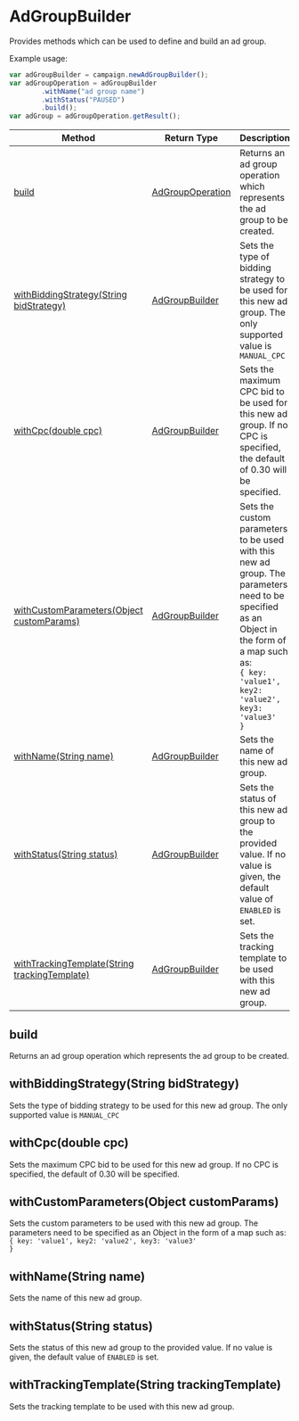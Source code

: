 # AdGroupBuilder
Provides methods which can be used to define and build an ad group.

Example usage:
```javascript
var adGroupBuilder = campaign.newAdGroupBuilder();
var adGroupOperation = adGroupBuilder
        .withName("ad group name")
        .withStatus("PAUSED")
        .build();
var adGroup = adGroupOperation.getResult();
```

|Method|Return Type|Description|
|-|-|-
[build]("#build")|[AdGroupOperation](./AdGroupOperation)|Returns an ad group operation which represents the ad group to be created.<br />
[withBiddingStrategy(String bidStrategy)]("#withbiddingstrategy~string-bidstrategy~")|[AdGroupBuilder](./AdGroupBuilder)|Sets the type of bidding strategy to be used for this new ad group. The only supported value is `MANUAL_CPC`<br />
[withCpc(double cpc)]("#withcpc~double-cpc~")|[AdGroupBuilder](./AdGroupBuilder)|Sets the maximum CPC bid to be used for this new ad group. If no CPC is specified, the default of 0.30 will be specified.<br />
[withCustomParameters(Object customParams)]("#withcustomparameters~object-customparams~")|[AdGroupBuilder](./AdGroupBuilder)|Sets the custom parameters to be used with this new ad group. The parameters need to be specified as an Object in the form of a map such as:<br /> <code>{ key: 'value1', key2: 'value2', key3: 'value3' }</code><br />
[withName(String name)]("#withname~string-name~")|[AdGroupBuilder](./AdGroupBuilder)|Sets the name of this new ad group. <br />
[withStatus(String status)]("#withstatus~string-status~")|[AdGroupBuilder](./AdGroupBuilder)|Sets the status of this new ad group to the provided value. If no value is given, the default value of `ENABLED` is set.<br />
[withTrackingTemplate(String trackingTemplate)]("#withtrackingtemplate~string-trackingtemplate~")|[AdGroupBuilder](./AdGroupBuilder)|Sets the tracking template to be used with this new ad group.<br />

## <a name="build"></a>build
Returns an ad group operation which represents the ad group to be created.


## <a name="withbiddingstrategy~string-bidstrategy~"></a>withBiddingStrategy(String bidStrategy)
Sets the type of bidding strategy to be used for this new ad group. The only supported value is `MANUAL_CPC`


## <a name="withcpc~double-cpc~"></a>withCpc(double cpc)
Sets the maximum CPC bid to be used for this new ad group. If no CPC is specified, the default of 0.30 will be specified.


## <a name="withcustomparameters~object-customparams~"></a>withCustomParameters(Object customParams)
Sets the custom parameters to be used with this new ad group. The parameters need to be specified as an Object in the form of a map such as:<br /> <code>{ key: 'value1', key2: 'value2', key3: 'value3' }</code>


## <a name="withname~string-name~"></a>withName(String name)
Sets the name of this new ad group. 


## <a name="withstatus~string-status~"></a>withStatus(String status)
Sets the status of this new ad group to the provided value. If no value is given, the default value of `ENABLED` is set.


## <a name="withtrackingtemplate~string-trackingtemplate~"></a>withTrackingTemplate(String trackingTemplate)
Sets the tracking template to be used with this new ad group.


